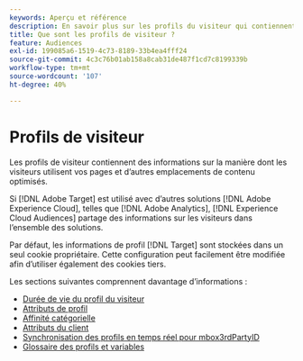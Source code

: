```yaml
---
keywords: Aperçu et référence
description: En savoir plus sur les profils du visiteur qui contiennent des informations sur la manière dont les visiteurs utilisent vos pages et d’autres emplacements de contenu optimisés.
title: Que sont les profils de visiteur ?
feature: Audiences
exl-id: 199085a6-1519-4c73-8189-33b4ea4fff24
source-git-commit: 4c3c76b01ab158a8cab31de487f1cd7c8199339b
workflow-type: tm+mt
source-wordcount: '107'
ht-degree: 40%

---
```


# Profils de visiteur

Les profils de visiteur contiennent des informations sur la manière dont les visiteurs utilisent vos pages et d’autres emplacements de contenu optimisés.

Si [!DNL Adobe Target] est utilisé avec d’autres solutions [!DNL Adobe Experience Cloud], telles que [!DNL Adobe Analytics], [!DNL Experience Cloud Audiences] partage des informations sur les visiteurs dans l’ensemble des solutions.

Par défaut, les informations de profil [!DNL Target] sont stockées dans un seul cookie propriétaire. Cette configuration peut facilement être modifiée afin d’utiliser également des cookies tiers.

Les sections suivantes comprennent davantage d’informations :

- [Durée de vie du profil du visiteur](visitor-profile-lifetime.md)
- [Attributs de profil](profile-parameters.md)
- [Affinité catégorielle](category-affinity.md)
- [Attributs du client](working-with-customer-attributes.md)
- [Synchronisation des profils en temps réel pour mbox3rdPartyID](3rd-party-id.md)
- [Glossaire des profils et variables](variables-profiles-parameters-methods.md)
